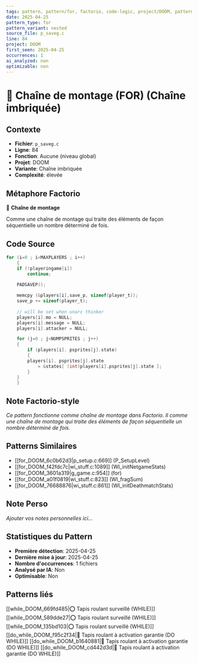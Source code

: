 ```yaml
---
tags: pattern, pattern/for, factorio, code-logic, project/DOOM, pattern/variant/nested
date: 2025-04-25
pattern_type: for
pattern_variant: nested
source_file: p_saveg.c
line: 84
project: DOOM
first_seen: 2025-04-25
occurrences: 1
ai_analyzed: non
optimizable: non
---
```


# 🔄 Chaîne de montage (FOR) (Chaîne imbriquée)

## Contexte
- **Fichier**: `p_saveg.c`
- **Ligne**: 84
- **Fonction**: Aucune (niveau global)
- **Projet**: DOOM
- **Variante**: Chaîne imbriquée
- **Complexité**: élevée

## Métaphore Factorio
🔄 **Chaîne de montage**

Comme une chaîne de montage qui traite des éléments de façon séquentielle un nombre déterminé de fois.

## Code Source
```c
for (i=0 ; i<MAXPLAYERS ; i++)
    {
	if (!playeringame[i])
	    continue;
	
	PADSAVEP();

	memcpy (&players[i],save_p, sizeof(player_t));
	save_p += sizeof(player_t);
	
	// will be set when unarc thinker
	players[i].mo = NULL;	
	players[i].message = NULL;
	players[i].attacker = NULL;

	for (j=0 ; j<NUMPSPRITES ; j++)
	{
	    if (players[i]. psprites[j].state)
	    {
		players[i]. psprites[j].state 
		    = &states[ (int)players[i].psprites[j].state ];
	    }
	}
    }
```

## Note Factorio-style
*Ce pattern fonctionne comme chaîne de montage dans Factorio. Il comme une chaîne de montage qui traite des éléments de façon séquentielle un nombre déterminé de fois.*

## Patterns Similaires
- [[for_DOOM_6c0b62d3|p_setup.c:669]] (P_SetupLevel)
- [[for_DOOM_f42fdc7c|wi_stuff.c:1089]] (WI_initNetgameStats)
- [[for_DOOM_3601a319|g_game.c:954]] (for)
- [[for_DOOM_a01f0819|wi_stuff.c:823]] (WI_fragSum)
- [[for_DOOM_76688876|wi_stuff.c:861]] (WI_initDeathmatchStats)

## Note Perso
*Ajouter vos notes personnelles ici...*

## Statistiques du Pattern
- **Première détection**: 2025-04-25
- **Dernière mise à jour**: 2025-04-25
- **Nombre d'occurrences**: 1 fichiers
- **Analysé par IA**: Non
- **Optimisable**: Non

## Patterns liés
[[while_DOOM_669fd485|⭕ Tapis roulant surveillé (WHILE)]]
[[while_DOOM_589dde27|⭕ Tapis roulant surveillé (WHILE)]]
[[while_DOOM_135bd103|⭕ Tapis roulant surveillé (WHILE)]]
[[do_while_DOOM_f95c2f34|🔄 Tapis roulant à activation garantie (DO WHILE)]]
[[do_while_DOOM_b1640881|🔄 Tapis roulant à activation garantie (DO WHILE)]]
[[do_while_DOOM_cd442d3d|🔄 Tapis roulant à activation garantie (DO WHILE)]]
